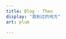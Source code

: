 ```yaml
---
title: Blog - Theo
display: "我到过的地方"
art: plum

---
```


<!-- <ShanxiMap :width="500" :height="600" :dark-mode="isDark" /> -->
<mapList />
